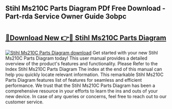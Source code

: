 ## Stihl Ms210C Parts Diagram PDf Free Download - Part-rda Service Owner Guide 3obpc

# <h2><a href="http://dfstbwd.blite.top/?on=Stihl+Ms210C+Parts+Diagram">🔗Download New 👉🔴 Stihl Ms210C Parts Diagram</a></h2>

[![Stihl Ms210C Parts Diagram download](https://i.imgur.com/lujVjoI.png)](http://dfstbwd.blite.top/?on=Stihl+Ms210C+Parts+Diagram)
Get started with your new Stihl Ms210C Parts Diagram today! This user manual provides a detailed overview of the product's features and functionality. Please Refer to the Index Stihl Ms210C Parts Diagram The index at the end of this manual can help you quickly locate relevant information. This remarkable Stihl Ms210C Parts Diagram features list of features for seamless and efficient performance. We trust that the Stihl Ms210C Parts Diagram has been a comprehensive resource in your efforts to learn the ins and outs of your new device. In case of any queries or concerns, feel free to reach out to our customer service.
